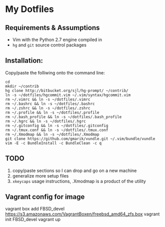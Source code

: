 # My Dotfiles

## Requirements & Assumptions

* Vim with the Python 2.7 engine compiled in
* `hg` and `git` source control packages

## Installation:

Copy/paste the folliwing onto the command line:

    cd
    mkdir ~/contrib
    hg clone http://bitbucket.org/sjl/hg-prompt/ ~/contrib/
    ln -s ~/dotfiles/hgcommit.vim ~/.vim/syntax/hgcommit.vim
    rm ~/.vimrc && ln -s ~/dotfiles/.vimrc
    rm ~/.bashrc && ln -s ~/dotfiles/.bashrc
    rm ~/.zshrc && ln -s ~/dotfiles/.zshrc
    rm ~/.profile && ln -s ~/dotfiles/.profile
    rm ~/.bash_profile && ln -s ~/dotfiles/.bash_profile
    rm ~/.hgrc && ln -s ~/dotfiles/.hgrc
    rm ~/.gitconfig && ln -s ~/dotfiles/.gitconfig
    rm ~/.tmux.conf && ln -s ~/dotfiles/.tmux.conf
    rm ~/.Xmodmap && ln -s ~/dotfiles/.Xmodmap
    git clone https://github.com/gmarik/vundle.git ~/.vim/bundle/vundle
    vim -E -c BundleInstall -c BundleClean -c q

## TODO

1. copy/paste sections so I can drop and go on a new machine
1. generalize more setup files
1. `xkeycaps` usage instructions, .Xmodmap is a product of the utility

## Vagrant config for image

vagrant box add FBSD_devel https://s3.amazonaws.com/VagrantBoxen/freebsd_amd64_zfs.box
vagrant init FBSD_devel
vagrant up
